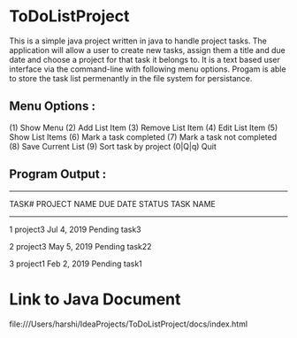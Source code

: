 # ToDoListProject
This is a simple java project written in java to handle project tasks. The application will allow a user to create new tasks, assign them a title and due date and choose a project for that task it belongs to. It is a text based user interface via the command-line with following menu options. Progam is able to store the task list permenantly in the file system for persistance.

Menu Options :
--------------
 (1) Show Menu
 (2) Add List Item
 (3) Remove List Item
 (4) Edit List Item
 (5) Show List Items
 (6) Mark a task completed
 (7) Mark a task not completed
 (8) Save Current List
 (9) Sort task by project
 (0|Q|q) Quit
 
Program Output :
----------------
*****************************************************************************
TASK# PROJECT NAME    DUE DATE        STATUS     TASK NAME                     
*****************************************************************************

1     project3        Jul 4, 2019     Pending    task3
                        
2     project3        May 5, 2019     Pending    task22
                       
3     project1        Feb 2, 2019     Pending    task1
                        
# Link to Java Document
file:///Users/harshi/IdeaProjects/ToDoListProject/docs/index.html
